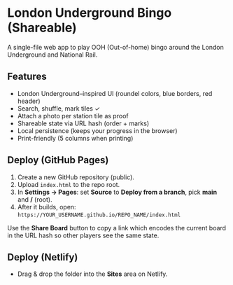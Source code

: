 # London Underground Bingo (Shareable)

A single-file web app to play OOH (Out-of-home) bingo around the London Underground and National Rail.

## Features
- London Underground–inspired UI (roundel colors, blue borders, red header)
- Search, shuffle, mark tiles ✓
- Attach a photo per station tile as proof
- Shareable state via URL hash (order + marks)
- Local persistence (keeps your progress in the browser)
- Print-friendly (5 columns when printing)

## Deploy (GitHub Pages)
1. Create a new GitHub repository (public).
2. Upload `index.html` to the repo root.
3. In **Settings → Pages**: set **Source** to **Deploy from a branch**, pick **main** and **/** (root).
4. After it builds, open: `https://YOUR_USERNAME.github.io/REPO_NAME/index.html`

Use the **Share Board** button to copy a link which encodes the current board in the URL hash so other players see the same state.

## Deploy (Netlify)
- Drag & drop the folder into the **Sites** area on Netlify.
